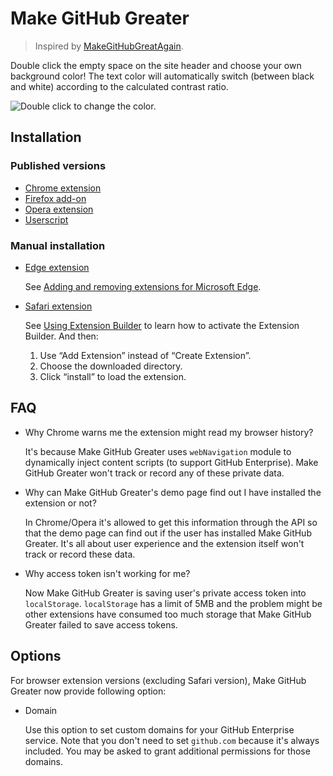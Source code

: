 # Make GitHub Greater

> Inspired by [MakeGitHubGreatAgain](https://github.com/DennisSnijder/MakeGithubGreatAgain).

Double click the empty space on the site header and choose your own background color! The text color will automatically switch (between black and white) according to the calculated contrast ratio.

![Double click to change the color.](https://raw.githubusercontent.com/Justineo/make-github-greater/master/screenshots/demo.png)


## Installation

### Published versions

* [Chrome extension](https://chrome.google.com/webstore/detail/make-github-greater/emijicijbkhnobkceaeaekiiapnkdnlp)
* [Firefox add-on](https://addons.mozilla.org/zh-CN/firefox/addon/make-github-greater/)
* [Opera extension](https://addons.opera.com/zh-cn/extensions/details/github-hovercard/)
* [Userscript](https://justineo.github.io/make-github-greater/userscript/dist/make-github-greater.user.js)

### Manual installation

* [Edge extension](https://github.com/Justineo/make-github-greater/raw/master/extensions/packed/make-github-greater.edge.zip)

  See [Adding and removing extensions for Microsoft Edge](https://docs.microsoft.com/en-us/microsoft-edge/extensions/guides/adding-and-removing-extensions).

* [Safari extension](https://minhaskamal.github.io/DownGit/#/home?url=https://github.com/Justineo/make-github-greater/tree/master/extensions/make-github-greater.safariextension)

  See [Using Extension Builder](https://developer.apple.com/library/content/documentation/Tools/Conceptual/SafariExtensionGuide/UsingExtensionBuilder/UsingExtensionBuilder.html#//apple_ref/doc/uid/TP40009977-CH2-SW10) to learn how to activate the Extension Builder. And then:

  1. Use “Add Extension” instead of “Create Extension”.
  2. Choose the downloaded directory.
  3. Click “install” to load the extension.

## FAQ

* Why Chrome warns me the extension might read my browser history?

    It's because Make GitHub Greater uses `webNavigation` module to dynamically inject content scripts (to support GitHub Enterprise). Make GitHub Greater won't track or record any of these private data.

* Why can Make GitHub Greater's demo page find out I have installed the extension or not?

    In Chrome/Opera it's allowed to get this information through the API so that the demo page can find out if the user has installed Make GitHub Greater. It's all about user experience and the extension itself won't track or record these data.

* Why access token isn't working for me?

    Now Make GitHub Greater is saving user's private access token into `localStorage`. `localStorage` has a limit of 5MB and the problem might be other extensions have consumed too much storage that Make GitHub Greater failed to save access tokens.

## Options

For browser extension versions (excluding Safari version), Make GitHub Greater now provide following option:

* Domain

    Use this option to set custom domains for your GitHub Enterprise service. Note that you don't need to set `github.com` because it's always included. You may be asked to grant additional permissions for those domains.
